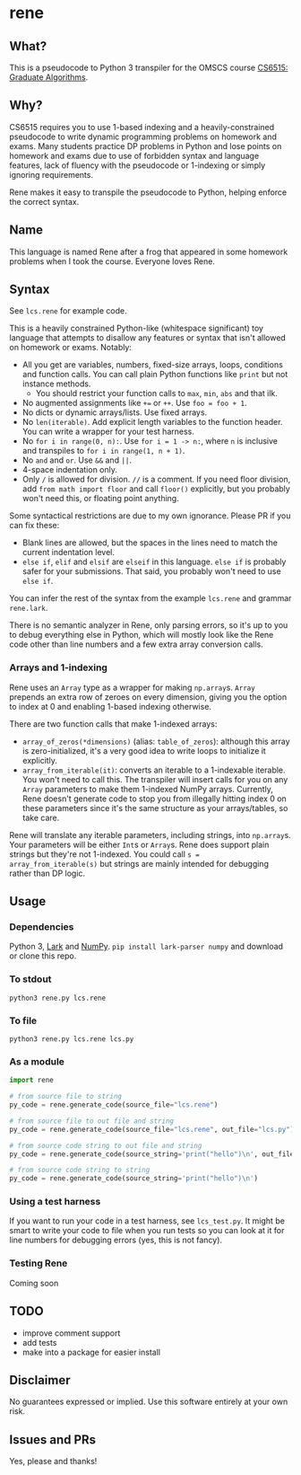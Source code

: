 # rene

## What?

This is a pseudocode to Python 3 transpiler for the OMSCS course [CS6515: Graduate Algorithms](http://omscs.wikidot.com/courses:cs6515).

## Why?

CS6515 requires you to use 1-based indexing and a heavily-constrained pseudocode to write dynamic programming problems on homework and exams. Many students practice DP problems in Python and lose points on homework and exams due to use of forbidden syntax and language features, lack of fluency with the pseudocode or 1-indexing or simply ignoring requirements.

Rene makes it easy to transpile the pseudocode to Python, helping enforce the correct syntax.

## Name

This language is named Rene after a frog that appeared in some homework problems when I took the course. Everyone loves Rene.

## Syntax

See `lcs.rene` for example code.

This is a heavily constrained Python-like (whitespace significant) toy language that attempts to disallow any features or syntax that isn't allowed on homework or exams. Notably:

- All you get are variables, numbers, fixed-size arrays, loops, conditions and function calls. You can call plain Python functions like `print` but not instance methods.
  - You should restrict your function calls to `max`, `min`, `abs` and that ilk.
- No augmented assignments like `+=` or `++`. Use `foo = foo + 1`.
- No dicts or dynamic arrays/lists. Use fixed arrays.
- No `len(iterable)`. Add explicit length variables to the function header. You can write a wrapper for your test harness.
- No `for i in range(0, n):`. Use `for i = 1 -> n:`, where `n` is inclusive and transpiles to `for i in range(1, n + 1)`.
- No `and` and `or`. Use `&&` and `||`.
- 4-space indentation only.
- Only `/` is allowed for division. `//` is a comment. If you need floor division, add `from math import floor` and call `floor()` explicitly, but you probably won't need this, or floating point anything.

Some syntactical restrictions are due to my own ignorance. Please PR if you can fix these:
- Blank lines are allowed, but the spaces in the lines need to match the current indentation level.
- `else if`, `elif` and `elsif` are `elseif` in this language. `else if` is probably safer for your submissions. That said, you probably won't need to use `else if`.

You can infer the rest of the syntax from the example `lcs.rene` and grammar `rene.lark`.

There is no semantic analyzer in Rene, only parsing errors, so it's up to you to debug everything else in Python, which will mostly look like the Rene code other than line numbers and a few extra array conversion calls.

### Arrays and 1-indexing

Rene uses an `Array` type as a wrapper for making `np.array`s. `Array` prepends an extra row of zeroes on every dimension, giving you the option to index at 0 and enabling 1-based indexing otherwise.

There are two function calls that make 1-indexed arrays:
- `array_of_zeros(*dimensions)` (alias: `table_of_zeros`): although this array is zero-initialized, it's a very good idea to write loops to initialize it explicitly.
- `array_from_iterable(it)`: converts an iterable to a 1-indexable iterable. You won't need to call this. The transpiler will insert calls for you on any `Array` parameters to make them 1-indexed NumPy arrays. Currently, Rene doesn't generate code to stop you from illegally hitting index 0 on these parameters since it's the same structure as your arrays/tables, so take care.

Rene will translate any iterable parameters, including strings, into `np.array`s. Your parameters will be either `Int`s or `Array`s. Rene does support plain strings but they're not 1-indexed. You could call `s = array_from_iterable(s)` but strings are mainly intended for debugging rather than DP logic.

## Usage

### Dependencies

Python 3, [Lark](https://github.com/lark-parser/lark) and [NumPy](https://numpy.org). `pip install lark-parser numpy` and download or clone this repo.

### To stdout

```
python3 rene.py lcs.rene
```

### To file

```
python3 rene.py lcs.rene lcs.py
```

### As a module

```python
import rene

# from source file to string
py_code = rene.generate_code(source_file="lcs.rene")

# from source file to out file and string
py_code = rene.generate_code(source_file="lcs.rene", out_file="lcs.py")

# from source code string to out file and string
py_code = rene.generate_code(source_string='print("hello")\n', out_file="hello.py")

# from source code string to string
py_code = rene.generate_code(source_string='print("hello")\n')
```

### Using a test harness

If you want to run your code in a test harness, see `lcs_test.py`. It might be smart to write your code to file when you run tests so you can look at it for line numbers for debugging errors (yes, this is not fancy).

### Testing Rene

Coming soon

## TODO

- improve comment support
- add tests
- make into a package for easier install

## Disclaimer

No guarantees expressed or implied. Use this software entirely at your own risk.

## Issues and PRs

Yes, please and thanks!

